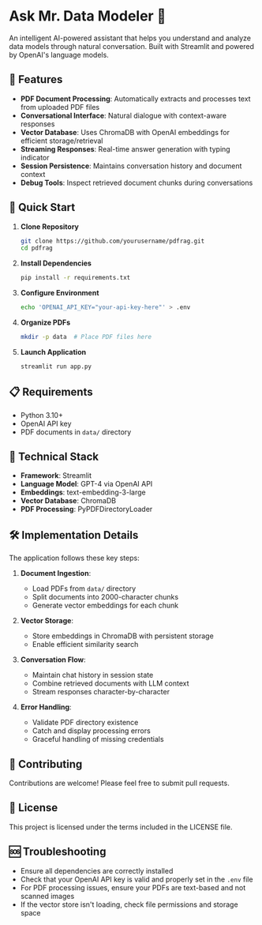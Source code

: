 # Ask Mr. Data Modeler 🤖

An intelligent AI-powered assistant that helps you understand and analyze data models through natural conversation. Built with Streamlit and powered by OpenAI's language models.

## 🌟 Features

- **PDF Document Processing**: Automatically extracts and processes text from uploaded PDF files
- **Conversational Interface**: Natural dialogue with context-aware responses
- **Vector Database**: Uses ChromaDB with OpenAI embeddings for efficient storage/retrieval
- **Streaming Responses**: Real-time answer generation with typing indicator
- **Session Persistence**: Maintains conversation history and document context
- **Debug Tools**: Inspect retrieved document chunks during conversations

## 🚀 Quick Start

1. **Clone Repository**
   ```bash
   git clone https://github.com/yourusername/pdfrag.git
   cd pdfrag
   ```

2. **Install Dependencies**
   ```bash
   pip install -r requirements.txt
   ```

3. **Configure Environment**
   ```bash
   echo 'OPENAI_API_KEY="your-api-key-here"' > .env
   ```

4. **Organize PDFs**
   ```bash
   mkdir -p data  # Place PDF files here
   ```

5. **Launch Application**
   ```bash
   streamlit run app.py
   ```

## 📋 Requirements

- Python 3.10+
- OpenAI API key
- PDF documents in `data/` directory

## 🔧 Technical Stack

- **Framework**: Streamlit
- **Language Model**: GPT-4 via OpenAI API
- **Embeddings**: text-embedding-3-large
- **Vector Database**: ChromaDB
- **PDF Processing**: PyPDFDirectoryLoader

## 🛠️ Implementation Details

The application follows these key steps:

1. **Document Ingestion**:
   - Load PDFs from `data/` directory
   - Split documents into 2000-character chunks
   - Generate vector embeddings for each chunk

2. **Vector Storage**:
   - Store embeddings in ChromaDB with persistent storage
   - Enable efficient similarity search

3. **Conversation Flow**:
   - Maintain chat history in session state
   - Combine retrieved documents with LLM context
   - Stream responses character-by-character

4. **Error Handling**:
   - Validate PDF directory existence
   - Catch and display processing errors
   - Graceful handling of missing credentials

## 🤝 Contributing

Contributions are welcome! Please feel free to submit pull requests.

## 📝 License

This project is licensed under the terms included in the LICENSE file.

## 🆘 Troubleshooting

- Ensure all dependencies are correctly installed
- Check that your OpenAI API key is valid and properly set in the `.env` file
- For PDF processing issues, ensure your PDFs are text-based and not scanned images
- If the vector store isn't loading, check file permissions and storage space
